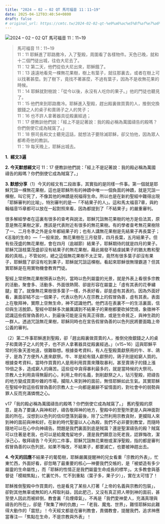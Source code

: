 ```yaml
---
title: "2024 – 02 – 02 QT 馬可福音 11：11~19"
date: 2025-04-12T03:40:54+0800
draft: false
# original_url: https://cmtc.tw/2024-02-02-qt-%e9%a6%ac%e5%8f%af%e7%a6%8f%e9%9f%b3-11%ef%bc%9a1119
---
```


![2024 – 02 – 02 QT 馬可福音 11：11\~19](/images/qt.jpg  "2024 – 02 – 02 QT 馬可福音 11：11\~19")

> 馬可福音 11：11\~19  
> 11：11 耶穌進了耶路撒冷，入了聖殿，周圍看了各樣物件。天色已晚，就和十二個門徒出城，往伯大尼去了。  
> 11：12 第二天，他們從伯大尼出來，耶穌餓了。  
> 11：13 遠遠地看見一棵無花果樹，樹上有葉子，就往那裏去，或者在樹上可以找著甚麼。到了樹下，竟找不著甚麼，不過有葉子，因為不是收無花果的時候。  
> 11：14 耶穌就對樹說：「從今以後，永沒有人吃你的果子。」他的門徒也聽見了。  
> 11：15 他們來到耶路撒冷。耶穌進入聖殿，趕出殿裏做買賣的人，推倒兌換銀錢之人的桌子和賣鴿子之人的凳子；  
> 11：16 也不許人拿著器具從殿裏經過；  
> 11：17 便教訓他們說：「經上不是記著說：我的殿必稱為萬國禱告的殿嗎？你們倒使它成為賊窩了。」  
> 11：18 祭司長和文士聽見這話，就想法子要除滅耶穌，卻又怕他，因為眾人都希奇他的教訓。  
> 11：19 每天晚上，耶穌出城去。

**1.  經文3遍**

**2. 今天默想經文**可 11：17 便教訓他們說：「經上不是記著說：我的殿必稱為萬國禱告的殿嗎？你們倒使它成為賊窩了。」

**3. 默想分享**（1）今天的經文有二段故事，其實指的是同樣一件事。第一個就是耶穌咒詛一棵無花果樹，這也是耶穌所有的神蹟中唯一一個負面的神蹟，就是咒詛一棵樹，叫它死了，不像其他的神蹟是祝福得生命。所以也是在新約聖經中難得出現「耶穌審判的比喻」，特別審判的是—「不結果子的人」。這和馬太福音7章，與約翰福音15章都可以放在一起對照來看，因為都提到了「不結果子」的嚴重審判。

很多解經學者在這裏有很多的查考與說法，耶穌咒詛無花果樹的地方是伯法其，原意是無花果樹之家，應該是代表附近有很多的無花果樹。有的學者查考無花果樹除了一、二月冬季之外是全年都結果子的；也有人講無花果樹是先結果子再長葉子；《活潑的生命》—「一般來說，無花果樹在三月發芽，四月長葉，五月結果子。但有些茂盛的無花果樹，會在四月（逾越節）結果子，耶穌期待的就是四月的果子。耶穌咒詛枝葉茂盛卻沒有結果子的無花果樹，藉此揭發不結虔誠果子的猶太教和聖殿的真相。」不管如何，總之這個無花果樹不太正常，竟然有很多葉子卻沒有果子，耶穌餓了卻沒有吃到果子，耶穌就咒詛這棵樹。看起來耶穌很無理霸道？但其實耶穌是在用實物機會教育門徒。

聖經上常把無花果樹預表以色列，當時以色列屬靈的光景，就是外表上看很多宗教的活動，聚會多、活動多、外面很熱鬧、卻是形容在屬靈上「虛有其表的花拳繡腿」罷了。就像無花果樹很多葉子一樣，外表好看，卻是虛有其表的。因為外面好看，裏面卻結不出一個果子，代表以色列人在宗教上的假冒偽善，虛有其表。表面上在敬拜神，實際上空無生命，神不認識他們。他們活在表裏不一的生活裏面，信仰與生活脫節。聖經中耶穌多次嚴厲講到不結果子的果樹都要砍掉焚燒，象徵神不認識這些假冒偽善的人，到最後可能是沒有真正得救，或是生命貧乏，與神生疏的一群人。透過咒詛無花果樹，耶穌同時也在宣告假冒偽善的以色列民將要面臨上帝公義的審判。

（2）第二件事耶穌進到聖殿，卻「趕出殿裏做買賣的人，推倒兌換銀錢之人的桌子和賣鴿子之人的凳子，也不許人拿著器具從殿裏經過。」（v15\~16）這與耶穌平常的形象天差地遠，很難聯想。根據查考資料，有人在聖殿賣獻祭用的牛、羊、鴿子，是為了方便外人進來獻祭。牛、羊是給有錢人獻祭的，鴿子則是給窮人買的。根據查考資料，當時作買賣的人是用利用買賣來賺取暴利，甚至賣鴿子的錢上漲19倍之多，造成窮人的痛苦。這些從中貪得暴利最多的，就是當時候的大祭司。宗教人士利用貪得無厭的心，利用上帝的名義，剝削獻祭之人，玷污聖殿，把禱告的地方變成買賣吵雜的市場，攔阻人來到神的面前，無怪耶穌如此生氣。其實耶穌在聖經中對這些假冒偽善的宗教人士一向都是嚴辭不留情面的，對社會中的弱勢與罪人反而充滿憐憫之心。

v17「我的殿必稱為萬國禱告的殿嗎？你們倒使它成為賊窩了。」 舊約聖殿的原意，是為了要讓人與神和好，禱告敬拜神的地方，聖殿中的至聖所更是人與神面對面的所在。沒想到以色列的信仰墮落到最後，除了公然利用宗教貪財，更攔阻人來到神的面前與神和好。在新約時代聖靈以人心為殿，我們不必非要到教堂，而隨時隨地可以在心中向神禱告。問題是我們裏面到底是賊窩？還是聖潔禱告的殿？賊窩可以住著是老我，也可以是給魔鬼留地步，還是我們願意治死老我，認罪悔改，潔淨己心，敬拜禱告？今天的二件事，耶穌咒詛無花果樹或潔淨聖殿，指的都是審判假冒偽善的以色列民，如果不悔改，不結果子，都要滅亡，也要被神趕出去。

**4. 今天的回應**不結果子的葡萄樹，耶穌嚴厲提醒神的兒女看重「宗教的外表」，忙東忙西，外面好看，卻忽略了最重要的核心—神要我們交帳的，是「被塑造有多少屬靈的生命屬性」，而「耶穌的性情正是我們屬靈生命成長的標竿」。太多教會與基督徒「模糊焦點」，忙裏忙外，忙不到重點（葉子多，果子少）」，實在太可惜了！

耶穌推倒聖殿中作買賣的，也是看見了某些人打著「上帝的名義與宗教的包裝」，卻對其他無辜或無知的人榨取利益，因此肥己，又沒有真正把人帶到神的面前，甚至使人因此而被絆倒，教會裏「烏煙瘴氣」，不再是「我們愛神愛人，充滿真理與禱告的所在」，卻是「聚集了神的仇敵」—「老我、魔鬼、世界」，難怪耶穌如此難得大動作的「震怒」！今天經文都是在審判教會，責備教會，提醒我們，追求神應當專注—「焦點在生命，不是宗教與外表」！